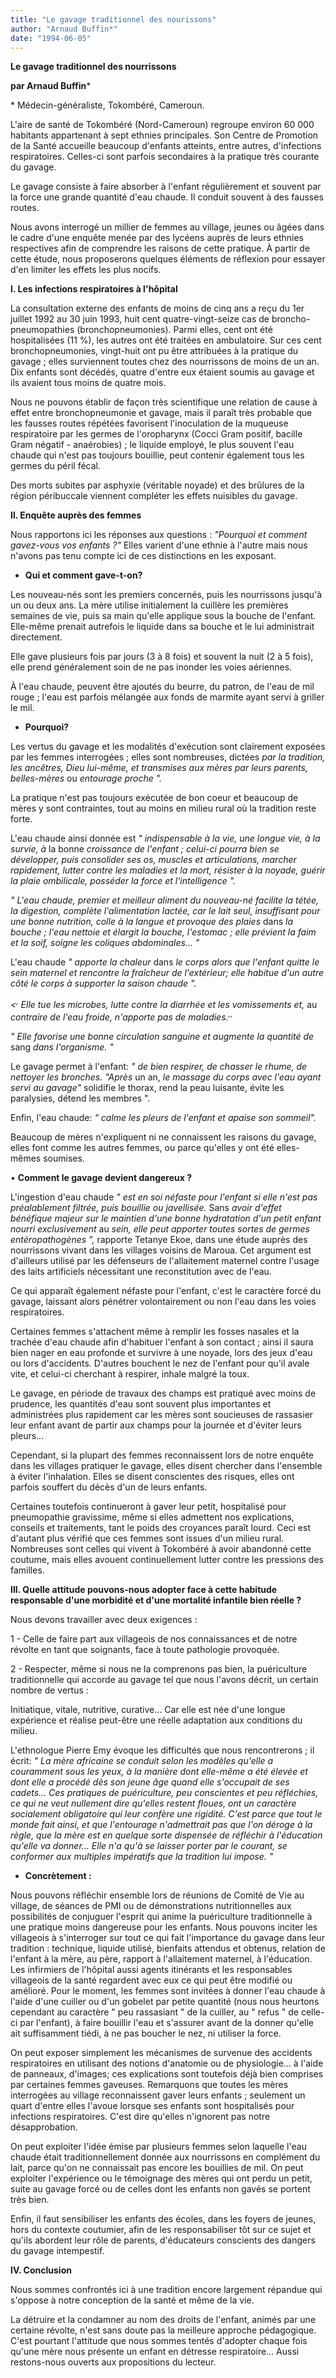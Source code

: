 ```yaml
---
title: "Le gavage traditionnel des nourissons"
author: "Arnaud Buffin*"
date: "1994-06-05"
---
```


**Le gavage traditionnel des nourrissons**

**par Arnaud Buffin**\*

\* Médecin-généraliste, Tokombéré, Cameroun.

L'aire de santé de Tokombéré (Nord-Cameroun) regroupe environ 60 000 habitants appartenant à sept ethnies principales. Son Centre de Promotion de la Santé accueille beaucoup d'enfants atteints, entre autres, d'infections respiratoires. Celles-ci sont parfois secondaires à la pratique très courante du gavage.

Le gavage consiste à faire absorber à l'enfant régulièrement et souvent par la force une grande quantité d'eau chaude. Il conduit souvent à des fausses routes.

Nous avons interrogé un millier de femmes au village, jeunes ou âgées dans le cadre d'une enquête menée par des lycéens auprès de leurs ethnies respectives afin de comprendre les raisons de cette pratique. À partir de cette étude, nous proposerons quelques éléments de réflexion pour essayer d'en limiter les effets les plus nocifs.

**I. Les infections respiratoires à l'hôpital**

La consultation externe des enfants de moins de cinq ans a reçu du 1er juillet 1992 au 30 juin 1993, huit cent quatre-vingt-seize cas de broncho-pneumopathies (bronchopneumonies). Parmi elles, cent ont été hospitalisées (11 %), les autres ont été traitées en ambulatoire. Sur ces cent bronchopneumonies, vingt-huit ont pu être attribuées à la pratique du gavage ; elles surviennent toutes chez des nourrissons de moins de un an. Dix enfants sont décédés, quatre d'entre eux étaient soumis au gavage et ils avaient tous moins de quatre mois.

Nous ne pouvons établir de façon très scientifique une relation de cause à effet entre bronchopneumonie et gavage, mais il paraît très probable que les fausses routes répétées favorisent l'inoculation de la muqueuse respiratoire par les germes de l'oropharynx (Cocci Gram positif, bacille Gram négatif - anaérobies) ; le liquide employé, le plus souvent l'eau chaude qui n'est pas toujours bouillie, peut contenir également tous les germes du péril fécal.

Des morts subites par asphyxie (véritable noyade) et des brûlures de la région péribuccale viennent compléter les effets nuisibles du gavage.

**Il. Enquête auprès des femmes**

Nous rapportons ici les réponses aux questions : *"Pourquoi et comment gavez-vous vos enfants ?"* Elles varient d'une ethnie à l'autre mais nous n'avons pas tenu compte ici de ces distinctions en les exposant.

- **Qui et comment gave-t-on?**

Les nouveau-nés sont les premiers concernés, puis les nourrissons jusqu'à un ou deux ans. La mère utilise initialement la cuillère les premières semaines de vie, puis sa main qu'elle applique sous la bouche de l'enfant. Elle-même prenait autrefois le liquide dans sa bouche et le lui administrait directement.

Elle gave plusieurs fois par jours (3 à 8 fois) et souvent la nuit (2 à 5 fois), elle prend généralement soin de ne pas inonder les voies aériennes.

À l'eau chaude, peuvent être ajoutés du beurre, du patron, de l'eau de mil rouge ; l'eau est parfois mélangée aux fonds de marmite ayant servi à griller le mil.

- **Pourquoi?**

Les vertus du gavage et les modalités d'exécution sont clairement exposées par les femmes interrogées ; elles sont nombreuses, dictées *par la tradition, les ancêtres, Dieu lui-même, et transmises aux mères par leurs parents, belles-mères* ou *entourage proche ".*

La pratique n'est pas toujours exécutée de bon coeur et beaucoup de mères y sont contraintes, tout au moins en milieu rural où la tradition reste forte.

L'eau chaude ainsi donnée est *" indispensable à la vie, une longue vie, à la survie, à* la bonne *croissance de l'enfant ; celui-ci pourra bien se développer, puis consolider ses os, muscles et articulations, marcher rapidement, lutter contre les maladies et la mort, résister à la noyade, guérir la plaie ombilicale, posséder la force et l'intelligence ".*

*" L'eau chaude, premier et meilleur aliment du nouveau-né facilite la tétée, la digestion, complète l'alimentation lactée, car le lait seul, insuffisant pour une bonne nutrition, colle à la langue et provoque des plaies* dans *la bouche ; l'eau nettoie et élargit la bouche, l'estomac ; elle prévient la faim et la soif, soigne les coliques abdominales... "*

L'eau chaude *" apporte la chaleur* dans *le corps alors que l'enfant quitte le sein maternel et rencontre la fraîcheur de l'extérieur; elle habitue d'un autre côté le corps à supporter la saison chaude ".*

*<<sup>,</sup> Elle tue les microbes, lutte contre la diarrhée et les vomissements et,* au *contraire de l'eau froide, n'apporte pas de maladies.<sup>,,</sup>*

*" Elle favorise une bonne circulation sanguine et augmente la quantité de* sang *dans l'organisme. "*

Le gavage permet à l'enfant: *" de bien respirer, de chasser le rhume, de nettoyer les bronches. "Après* un an, *le massage du corps avec l'eau ayant servi au gavage"* solidifie le thorax, rend la peau luisante, évite les paralysies, détend les membres ".

Enfin, l'eau chaude: *" calme les pleurs de l'enfant et apaise son sommeil".*

Beaucoup de mères n'expliquent ni ne connaissent les raisons du gavage, elles font comme les autres femmes, ou parce qu'elles y ont été elles-mêmes soumises.

• **Comment le gavage devient dangereux ?**

L'ingestion d'eau chaude *" est en soi néfaste pour l'enfant si elle n'est pas préalablement filtrée, puis bouillie ou javellisée.* Sans *avoir d'effet bénéfique majeur sur le maintien d'une bonne hydratation d'un petit enfant nourri exclusivement* au *sein, elle peut apporter toutes sortes de germes entéropathogènes ",* rapporte Tetanye Ekoe, dans une étude auprès des nourrissons vivant dans les villages voisins de Maroua. Cet argument est d'ailleurs utilisé par les défenseurs de l'allaitement maternel contre l'usage des laits artificiels nécessitant une reconstitution avec de l'eau.

Ce qui apparaît également néfaste pour l'enfant, c'est le caractère forcé du gavage, laissant alors pénétrer volontairement ou non l'eau dans les voies respiratoires.

Certaines femmes s'attachent même à remplir les fosses nasales et la trachée d'eau chaude afin d'habituer l'enfant à son contact ; ainsi il saura bien nager en eau profonde et survivre à une noyade, lors des jeux d'eau ou lors d'accidents. D'autres bouchent le nez de l'enfant pour qu'il avale vite, et celui-ci cherchant à respirer, inhale malgré la toux.

Le gavage, en période de travaux des champs est pratiqué avec moins de prudence, les quantités d'eau sont souvent plus importantes et administrées plus rapidement car les mères sont soucieuses de rassasier leur enfant avant de partir aux champs pour la journée et d'éviter leurs pleurs...

Cependant, si la plupart des femmes reconnaissent lors de notre enquête dans les villages pratiquer le gavage, elles disent chercher dans l'ensemble à éviter l'inhalation. Elles se disent conscientes des risques, elles ont parfois souffert du décès d'un de leurs enfants.

Certaines toutefois continueront à gaver leur petit, hospitalisé pour pneumopathie gravissime, même si elles admettent nos explications, conseils et traitements, tant le poids des croyances paraît lourd. Ceci est d'autant plus vérifié que ces femmes sont issues d'un milieu rural. Nombreuses sont celles qui vivent à Tokombéré à avoir abandonné cette coutume, mais elles avouent continuellement lutter contre les pressions des familles.

**III. Quelle attitude pouvons-nous adopter face à cette habitude responsable d'une morbidité et d'une mortalité infantile bien réelle ?**

Nous devons travailler avec deux exigences :

1 - Celle de faire part aux villageois de nos connaissances et de notre révolte en tant que soignants, face à toute pathologie provoquée.

2 - Respecter, même si nous ne la comprenons pas bien, la puériculture traditionnelle qui accorde au gavage tel que nous l'avons décrit, un certain nombre de vertus :

Initiatique, vitale, nutritive, curative... Car elle est née d'une longue expérience et réalise peut-être une réelle adaptation aux conditions du milieu.

L'ethnologue Pierre Emy évoque les difficultés que nous rencontrerons ; il écrit: *" La mère africaine se conduit selon les modèles qu'elle a couramment sous les yeux, à la manière dont elle-même a été élevée et dont elle a procédé dès son jeune âge quand elle s'occupait de ses cadets... Ces pratiques de puériculture, peu conscientes et peu réfléchies, ce qui ne veut nullement dire qu'elles restent floues, ont un caractère socialement obligatoire qui leur confère une rigidité. C'est parce que tout le monde fait ainsi, et que l'entourage n'admettrait pas que l'on déroge à la règle, que la mère est en quelque sorte dispensée de réfléchir à l'éducation qu'elle va donner... Elle n'a qu'à se laisser porter par le courant, se conformer aux multiples impératifs que la tradition lui impose. "*

- **Concrètement :**

Nous pouvons réfléchir ensemble lors de réunions de Comité de Vie au village, de séances de PMI ou de démonstrations nutritionnelles aux possibilités de conjuguer l'esprit qui anime la puériculture traditionnelle à une pratique moins dangereuse pour les enfants. Nous pouvons inciter les villageois à s'interroger sur tout ce qui fait l'importance du gavage dans leur tradition : technique, liquide utilisé, bienfaits attendus et obtenus, relation de l'enfant à la mère, au père, rapport à l'allaitement maternel, à l'éducation. Les infirmiers de l'hôpital aussi agents itinérants et les responsables villageois de la santé regardent avec eux ce qui peut être modifié ou amélioré. Pour le moment, les femmes sont invitées à donner l'eau chaude à l'aide d'une cuiller ou d'un gobelet par petite quantité (nous nous heurtons cependant au caractère " peu rassasiant " de la cuiller, au " refus " de celle-ci par l'enfant), à faire bouillir l'eau et s'assurer avant de la donner qu'elle ait suffisamment tiédi, à ne pas boucher le nez, ni utiliser la force.

On peut exposer simplement les mécanismes de survenue des accidents respiratoires en utilisant des notions d'anatomie ou de physiologie... à l'aide de panneaux, d'images; ces explications sont toutefois déjà bien comprises par certaines femmes gaveuses. Remarquons que toutes les mères interrogées au village reconnaissent gaver leurs enfants ; seulement un quart d'entre elles l'avoue lorsque ses enfants sont hospitalisés pour infections respiratoires. C'est dire qu'elles n'ignorent pas notre désapprobation.

On peut exploiter l'idée émise par plusieurs femmes selon laquelle l'eau chaude était traditionnellement donnée aux nourrissons en complément du lait, parce qu'on ne connaissait pas encore les bouillies de mil. On peut exploiter l'expérience ou le témoignage des mères qui ont perdu un petit, suite au gavage forcé ou de celles dont les enfants non gavés se portent très bien.

Enfin, il faut sensibiliser les enfants des écoles, dans les foyers de jeunes, hors du contexte coutumier, afin de les responsabiliser tôt sur ce sujet et qu'ils abordent leur rôle de parents, d'éducateurs conscients des dangers du gavage intempestif.

**IV. Conclusion**

Nous sommes confrontés ici à une tradition encore largement répandue qui s'oppose à notre conception de la santé et même de la vie.

La détruire et la condamner au nom des droits de l'enfant, animés par une certaine révolte, n'est sans doute pas la meilleure approche pédagogique. C'est pourtant l'attitude que nous sommes tentés d'adopter chaque fois qu'une mère nous présente un enfant en détresse respiratoire... Aussi restons-nous ouverts aux propositions du lecteur.
